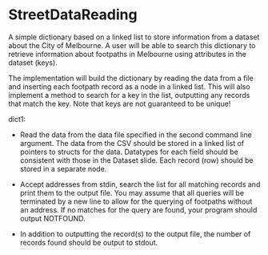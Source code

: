 # StreetDataReading

A simple dictionary based on a linked list to store information from a dataset about the City of Melbourne. A user will be able to search this dictionary to retrieve information about footpaths in Melbourne using attributes in the dataset (keys). 

The implementation will build the dictionary by reading the data from a file and inserting each footpath record as a node in a linked list. This will also implement a method to search for a key in the list, outputting any records that match the key. Note that keys are not guaranteed to be unique!


dict1:

- Read the data from the data file specified in the second command line argument. The data from the CSV should be stored in a linked list of pointers to structs for the data. Datatypes for each field should be consistent with those in the Dataset slide. Each record (row) should be stored in a separate node.

- Accept addresses from stdin, search the list for all matching records and print them to the output file. You may assume that all queries will be terminated by a new line to allow for the querying of footpaths without an address. If no matches for the query are found, your program should output NOTFOUND.

- In addition to outputting the record(s) to the output file, the number of records found should be output to stdout.
